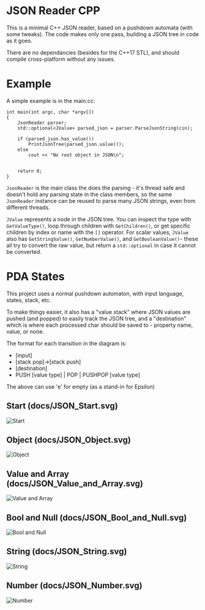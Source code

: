 # JSON Reader CPP
This is a minimal C++ JSON reader, based on a pushdown automata (with some tweaks). The code makes only one pass, building a JSON tree in code as it goes.

There are no dependancies (besides for the C++17 STL), and should compile cross-platform without any issues.

# Example

A simple example is in the main.cc:

```
int main(int argc, char *argv[])
{
	JsonReader parser;
	std::optional<JValue> parsed_json = parser.ParseJsonString(cin);

	if (parsed_json.has_value())
		PrintJsonTree(parsed_json.value());
	else
		cout << "No root object in JSON\n";
	

	return 0;
}
```

`JsonReader` is the main class the does the parsing - it's thread safe and doesn't hold any parsing state in the class members, so the same `JsonReader` instance can be reused to parse many JSON strings, even from different threads.

`JValue` represents a node in the JSON tree. You can inspect the type with `GetValueType()`, loop through children with `GetChildren()`, or get specific children by index or name with the `[]` operator. For scalar values, `JValue` also has `GetStringValue()`, `GetNumberValue()`, and `GetBooleanValue()`- these all try to convert the raw value, but return a `std::optional` in case it cannot be converted.

# PDA States
This project uses a normal pushdown automaton, with input language, states, stack, etc. 

To make things easier, it also has a "value stack" where JSON values are pushed (and popped) to easily track the JSON tree, and a "destination" which is where each processed char should be saved to - property name, value, or none.

The format for each transition in the diagram is: 

- [input]
- [stack pop]->[stack push]
- [destination]
- PUSH [value type] | POP | PUSHPOP [value type]

The above can use 'e' for empty (as a stand-in for Epsilon)


## Start (docs/JSON_Start.svg)
![Start](docs/JSON_Start.svg)

## Object (docs/JSON_Object.svg)
![Object](docs/JSON_Object.svg)

## Value and Array (docs/JSON_Value_and_Array.svg) 
![Value and Array](docs/JSON_Value_and_Array.svg) 

## Bool and Null (docs/JSON_Bool_and_Null.svg)
![Bool and Null](docs/JSON_Bool_and_Null.svg)

## String (docs/JSON_String.svg)
![String](docs/JSON_String.svg)

## Number (docs/JSON_Number.svg)
![Number](docs/JSON_Number.svg)